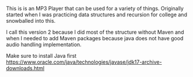 This is is an MP3 Player that can be used for a variety of things. 
Originally started when I was practicing data structures and recursion for college and snowballed into this.

I call this version 2 because I did most of the structure without Maven and when I needed to add Maven 
packages because java does not have good audio handling implementation.

Make sure to install Java first
https://www.oracle.com/java/technologies/javase/jdk17-archive-downloads.html
